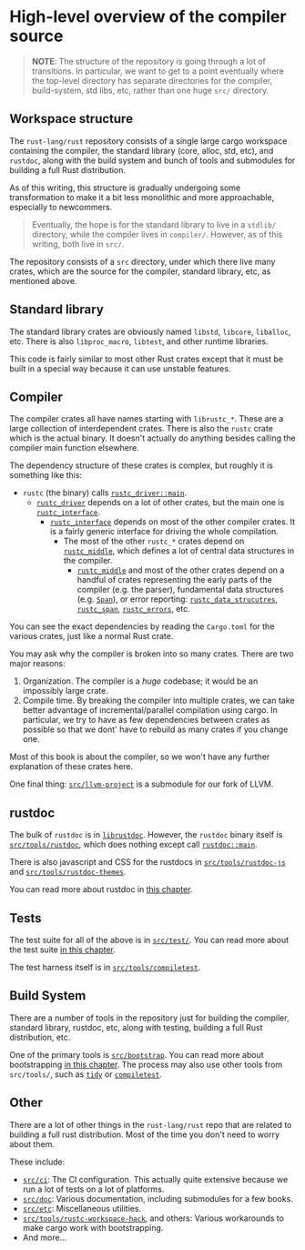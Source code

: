 # High-level overview of the compiler source

> **NOTE**: The structure of the repository is going through a lot of
> transitions. In particular, we want to get to a point eventually where the
> top-level directory has separate directories for the compiler, build-system,
> std libs, etc, rather than one huge `src/` directory.

## Workspace structure

The `rust-lang/rust` repository consists of a single large cargo workspace
containing the compiler, the standard library (core, alloc, std, etc), and
`rustdoc`, along with the build system and bunch of tools and submodules for
building a full Rust distribution.

As of this writing, this structure is gradually undergoing some transformation
to make it a bit less monolithic and more approachable, especially to
newcommers.

> Eventually, the hope is for the standard library to live in a `stdlib/`
> directory, while the compiler lives in `compiler/`. However, as of this
> writing, both live in `src/`.

The repository consists of a `src` directory, under which there live many
crates, which are the source for the compiler, standard library, etc, as
mentioned above.

## Standard library

The standard library crates are obviously named `libstd`, `libcore`,
`liballoc`, etc. There is also `libproc_macro`, `libtest`, and other runtime
libraries.

This code is fairly similar to most other Rust crates except that it must be
built in a special way because it can use unstable features.

## Compiler

The compiler crates all have names starting with `librustc_*`. These are a large
collection of interdependent crates. There is also the `rustc` crate which is
the actual binary. It doesn't actually do anything besides calling the compiler
main function elsewhere.

The dependency structure of these crates is complex, but roughly it is
something like this:

- `rustc` (the binary) calls [`rustc_driver::main`][main].
    - [`rustc_driver`] depends on a lot of other crates, but the main one is
      [`rustc_interface`].
        - [`rustc_interface`] depends on most of the other compiler crates. It
          is a fairly generic interface for driving the whole compilation.
            - The most of the other `rustc_*` crates depend on [`rustc_middle`],
              which defines a lot of central data structures in the compiler.
                - [`rustc_middle`] and most of the other crates depend on a
                  handful of crates representing the early parts of the
                  compiler (e.g. the parser), fundamental data structures (e.g.
                  [`Span`]), or error reporting: [`rustc_data_strucutres`],
                  [`rustc_span`], [`rustc_errors`], etc.

[main]: https://doc.rust-lang.org/nightly/nightly-rustc/rustc_driver/fn.main.html
[`rustc_driver`]: https://doc.rust-lang.org/nightly/nightly-rustc/rustc_driver/index.html
[`rustc_interface`]: https://doc.rust-lang.org/nightly/nightly-rustc/rustc_interface/index.html
[`rustc_middle`]: https://doc.rust-lang.org/nightly/nightly-rustc/rustc_middle/index.html
[`rustc_data_strucutres`]: https://doc.rust-lang.org/nightly/nightly-rustc/rustc_data_strucutres/index.html
[`rustc_span`]: https://doc.rust-lang.org/nightly/nightly-rustc/rustc_span/index.html
[`Span`]: https://doc.rust-lang.org/nightly/nightly-rustc/rustc_span/struct.Span.html
[`rustc_errors`]: https://doc.rust-lang.org/nightly/nightly-rustc/rustc_errors/index.html

You can see the exact dependencies by reading the `Cargo.toml` for the various
crates, just like a normal Rust crate.

You may ask why the compiler is broken into so many crates. There are two major reasons:

1. Organization. The compiler is a _huge_ codebase; it would be an impossibly large crate.
2. Compile time. By breaking the compiler into multiple crates, we can take
   better advantage of incremental/parallel compilation using cargo. In
   particular, we try to have as few dependencies between crates as possible so
   that we dont' have to rebuild as many crates if you change one.

Most of this book is about the compiler, so we won't have any further
explanation of these crates here.

One final thing: [`src/llvm-project`] is a submodule for our fork of LLVM.

[`src/llvm-project`]: https://github.com/rust-lang/rust/tree/master/src

## rustdoc

The bulk of `rustdoc` is in [`librustdoc`]. However, the `rustdoc` binary
itself is [`src/tools/rustdoc`], which does nothing except call [`rustdoc::main`].

There is also javascript and CSS for the rustdocs in [`src/tools/rustdoc-js`]
and [`src/tools/rustdoc-themes`].

You can read more about rustdoc in [this chapter][rustdocch].

[`librustdoc`]: https://doc.rust-lang.org/nightly/nightly-rustc/rustdoc/index.html
[`rustdoc::main`]: https://doc.rust-lang.org/nightly/nightly-rustc/rustdoc/fn.main.html
[`src/tools/rustdoc`]:  https://github.com/rust-lang/rust/tree/master/src/tools/rustdoc
[`src/tools/rustdoc-js`]: https://github.com/rust-lang/rust/tree/master/src/tools/rustdoc-js
[`src/tools/rustdoc-themes`]: https://github.com/rust-lang/rust/tree/master/src/tools/rustdoc-themes

[rustdocch]: ./rustdoc-internals.md

## Tests

The test suite for all of the above is in [`src/test/`]. You can read more
about the test suite [in this chapter][testsch].

The test harness itself is in [`src/tools/compiletest`].

[testsch]: ./tests/intro.md

[`src/test/`]: https://github.com/rust-lang/rust/tree/master/src/test
[`src/tools/compiletest`]: https://github.com/rust-lang/rust/tree/master/src/tools/compiletest

## Build System

There are a number of tools in the repository just for building the compiler,
standard library, rustdoc, etc, along with testing, building a full Rust
distribution, etc.

One of the primary tools is [`src/bootstrap`]. You can read more about
bootstrapping [in this chapter][bootstch]. The process may also use other tools
from `src/tools/`, such as [`tidy`] or [`compiletest`].

[`src/bootstrap`]: https://github.com/rust-lang/rust/tree/master/src/bootstrap
[`tidy`]: https://github.com/rust-lang/rust/tree/master/src/tools/tidy
[`compiletest`]: https://github.com/rust-lang/rust/tree/master/src/tools/compiletest

[bootstch]: ./building/bootstrapping.md

## Other

There are a lot of other things in the `rust-lang/rust` repo that are related
to building a full rust distribution. Most of the time you don't need to worry
about them.

These include:
- [`src/ci`]: The CI configuration. This actually quite extensive because we
  run a lot of tests on a lot of platforms.
- [`src/doc`]: Various documentation, including submodules for a few books.
- [`src/etc`]: Miscellaneous utilities.
- [`src/tools/rustc-workspace-hack`], and others: Various workarounds to make cargo work with bootstrapping.
- And more...

[`src/ci`]: https://github.com/rust-lang/rust/tree/master/src/ci
[`src/doc`]: https://github.com/rust-lang/rust/tree/master/src/doc
[`src/etc`]: https://github.com/rust-lang/rust/tree/master/src/etc
[`src/tools/rustc-workspace-hack`]: https://github.com/rust-lang/rust/tree/master/src/tools/rustc-workspace-hack
